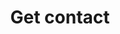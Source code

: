 ---
title: Get contact
excerpt: >-
  The method returns the available information about the contact identified by
  the contact ID.
api:
  file: yespoio.json
  operationId: getContact
deprecated: false
hidden: false
metadata:
  title: ''
  description: ''
  robots: index
next:
  description: ''
---